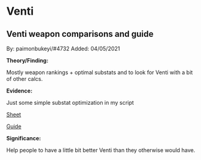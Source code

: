 # Venti

## Venti weapon comparisons and guide

By: paimonbukeyi/#4732
Added: 04/05/2021

**Theory/Finding:**

Mostly weapon rankings + optimal substats and to look for Venti with a bit of other calcs.

**Evidence:**

Just some simple substat optimization in my script

[Sheet](https://docs.google.com/spreadsheets/d/1Z5UEfzhPpEyb_0ehjGj6z9W9oiQTr_bMcNL67XNvXW0/edit?usp=sharing)

[Guide](https://anneta-vershinina.gitbook.io/venti/)

**Significance:**

Help people to have a little bit better Venti than they otherwise would have.

